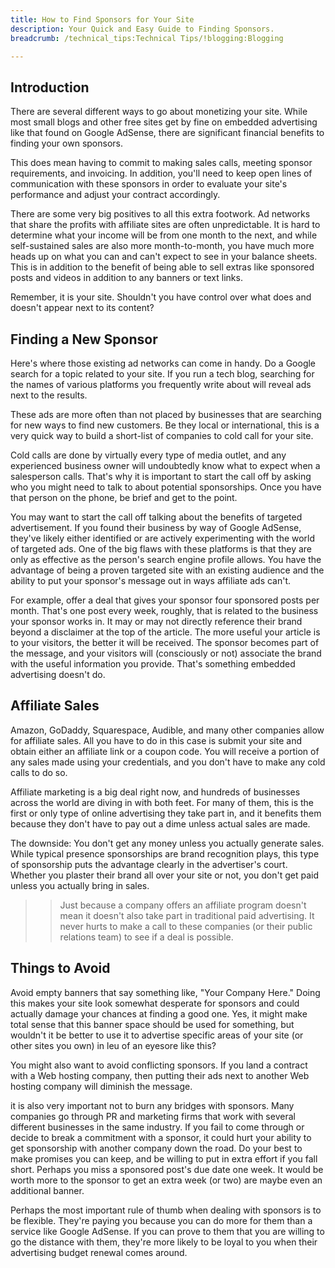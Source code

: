 ```yaml
---
title: How to Find Sponsors for Your Site
description: Your Quick and Easy Guide to Finding Sponsors.
breadcrumb: /technical_tips:Technical Tips/!blogging:Blogging

---
```


Introduction
-----
There are several different ways to go about monetizing your site. While most small blogs and other free sites get by fine on embedded advertising like that found on Google AdSense, there are significant financial benefits to finding your own sponsors.

This does mean having to commit to making sales calls, meeting sponsor requirements, and invoicing. In addition, you'll need to keep open lines of communication with these sponsors in order to evaluate your site's performance and adjust your contract accordingly.

There are some very big positives to all this extra footwork. Ad networks that share the profits with affiliate sites are often unpredictable. It is hard to determine what your income will be from one month to the next, and while self-sustained sales are also more month-to-month, you have much more heads up on what you can and can't expect to see in your balance sheets. This is in addition to the benefit of being able to sell extras like sponsored posts and videos in addition to any banners or text links.

Remember, it is your site. Shouldn't you have control over what does and doesn't appear next to its content?

Finding a New Sponsor
-----
Here's where those existing ad networks can come in handy. Do a Google search for a topic related to your site. If you run a tech blog, searching for the names of various platforms you frequently write about will reveal ads next to the results. 

These ads are more often than not placed by businesses that are searching for new ways to find new customers. Be they local or international, this is a very quick way to build a short-list of companies to cold call for your site.

Cold calls are done by virtually every type of media outlet, and any experienced business owner will undoubtedly know what to expect when a salesperson calls. That's why it is important to start the call off by asking who you might need to talk to about potential sponsorships. Once you have that person on the phone, be brief and get to the point.

You may want to start the call off talking about the benefits of targeted advertisement. If you found their business by way of Google AdSense, they've likely either identified or are actively experimenting with the world of targeted ads. One of the big flaws with these platforms is that they are only as effective as the person's search engine profile allows. You have the advantage of being a proven targeted site with an existing audience and the ability to put your sponsor's message out in ways affiliate ads can't.

For example, offer a deal that gives your sponsor four sponsored posts per month. That's one post every week, roughly, that is related to the business your sponsor works in. It may or may not directly reference their brand beyond a disclaimer at the top of the article. The more useful your article is to your visitors, the better it will be received. The sponsor becomes part of the message, and your visitors will (consciously or not) associate the brand with the useful information you provide. That's something embedded advertising doesn't do.

Affiliate Sales
-----
Amazon, GoDaddy, Squarespace, Audible, and many other companies allow for affiliate sales. All you have to do in this case is submit your site and obtain either an affiliate link or a coupon code. You will receive a portion of any sales made using your credentials, and you don't have to make any cold calls to do so.

Affiliate marketing is a big deal right now, and hundreds of businesses across the world are diving in with both feet. For many of them, this is the first or only type of online advertising they take part in, and it benefits them because they don't have to pay out a dime unless actual sales are made.

The downside: You don't get any money unless you actually generate sales. While typical presence sponsorships are brand recognition plays, this type of sponsorship puts the advantage clearly in the advertiser's court. Whether you plaster their brand all over your site or not, you don't get paid unless you actually bring in sales.

>> Just because a company offers an affiliate program doesn't mean it doesn't also take part in traditional paid advertising. It never hurts to make a call to these companies (or their public relations team) to see if a deal is possible.

Things to Avoid
-----
Avoid empty banners that say something like, "Your Company Here." Doing this makes your site look somewhat desperate for sponsors and could actually damage your chances at finding a good one. Yes, it might make total sense that this banner space should be used for something, but wouldn't it be better to use it to advertise specific areas of your site (or other sites you own) in leu of an eyesore like this?

You might also want to avoid conflicting sponsors. If you land a contract with a Web hosting company, then putting their ads next to another Web hosting company will diminish the message. 

it is also very important not to burn any bridges with sponsors. Many companies go through PR and marketing firms that work with several different businesses in the same industry. If you fail to come through or decide to break a commitment with a sponsor, it could hurt your ability to get sponsorship with another company down the road. Do your best to make promises you can keep, and be willing to put in extra effort if you fall short. Perhaps you miss a sponsored post's due date one week. It would be worth more to the sponsor to get an extra week (or two) are maybe even an additional banner.

Perhaps the most important rule of thumb when dealing with sponsors is to be flexible. They're paying you because you can do more for them than a service like Google AdSense. If you can prove to them that you are willing to go the distance with them, they're more likely to be loyal to you when their advertising budget renewal comes around.